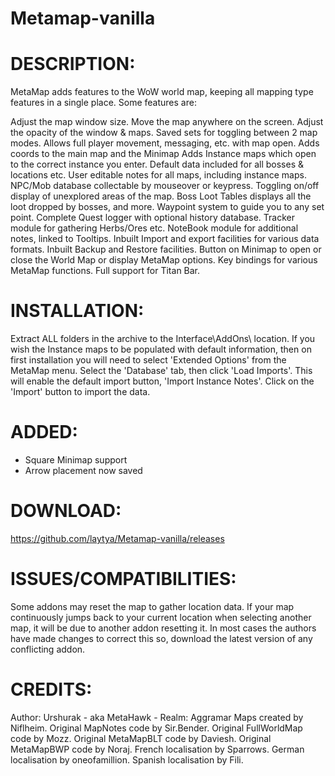 # Metamap-vanilla


DESCRIPTION:
============
MetaMap adds features to the WoW world map, keeping all mapping type features in a single place.
Some features are:

Adjust the map window size.
Move the map anywhere on the screen.
Adjust the opacity of the window & maps.
Saved sets for toggling between 2 map modes.
Allows full player movement, messaging, etc. with map open.
Adds coords to the main map and the Minimap
Adds Instance maps which open to the correct instance you enter.
Default data included for all bosses & locations etc.
User editable notes for all maps, including instance maps.
NPC/Mob database collectable by mouseover or keypress.
Toggling on/off display of unexplored areas of the map.
Boss Loot Tables displays all the loot dropped by bosses, and more.
Waypoint system to guide you to any set point.
Complete Quest logger with optional history database.
Tracker module for gathering Herbs/Ores etc.
NoteBook module for additional notes, linked to Tooltips.
Inbuilt Import and export facilities for various data formats.
Inbuilt Backup and Restore facilities.
Button on Minimap to open or close the World Map or display MetaMap options.
Key bindings for various MetaMap functions.
Full support for Titan Bar.

INSTALLATION:
=============
Extract ALL folders in the archive to the Interface\AddOns\ location. If you wish the Instance maps to be populated with default information, then on first installation you will need to select 'Extended Options' from the MetaMap menu. 
Select the 'Database' tab, then click 'Load Imports'. This will enable the default import button, 'Import Instance Notes'. Click on the 'Import' button to import the data. 

ADDED:
======

- Square Minimap support
- Arrow placement now saved


DOWNLOAD:
=========

https://github.com/laytya/Metamap-vanilla/releases

ISSUES/COMPATIBILITIES:
=======================
Some addons may reset the map to gather location data.
If your map continuously jumps back to your current location when selecting another map,
it will be due to another addon resetting it. In most cases the authors have made changes
to correct this so, download the latest version of any conflicting addon.

CREDITS:
========
Author: Urshurak - aka MetaHawk - Realm: Aggramar
Maps created by Niflheim.
Original MapNotes code by Sir.Bender.
Original FullWorldMap code by Mozz.
Original MetaMapBLT code by Daviesh.
Original MetaMapBWP code by Noraj.
French localisation by Sparrows.
German localisation by oneofamillion.
Spanish localisation by Fili.
